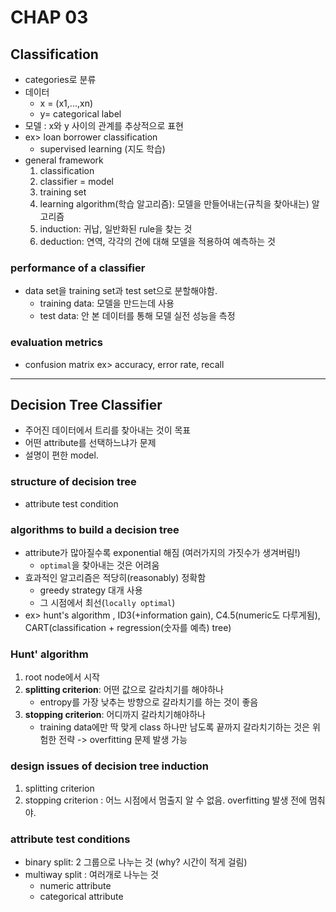 # CHAP 03

## Classification 
* categories로 분류 
* 데이터
    * x = (x1,...,xn)
    * y= categorical label 
* 모델 : x와 y 사이의 관계를 추상적으로 표현 
* ex> loan borrower classification 
    * supervised learning (지도 학습)
* general framework
    1. classification
    2. classifier = model
    3. training set 
    4. learning algorithm(학습 알고리즘): 모델을 만들어내는(규칙을 찾아내는) 알고리즘
    5. induction: 귀납, 일반화된 rule을 찾는 것 
    6. deduction: 연역, 각각의 건에 대해 모델을 적용하여 예측하는 것

### performance of a classifier 
* data set을 training set과 test set으로 분할해야함. 
    * training data: 모델을 만드는데 사용 
    * test data: 안 본 데이터를 통해 모델 실전 성능을 측정 

### evaluation metrics 
* confusion matrix 
    ex> accuracy, error rate, recall 

---
## Decision Tree Classifier
* 주어진 데이터에서 트리를 찾아내는 것이 목표
* 어떤 attribute를 선택하느냐가 문제 
* 설명이 편한 model. 

### structure of decision tree 
* attribute test condition 

### algorithms to build a decision tree
* attribute가 많아질수록 exponential 해짐 (여러가지의 가짓수가 생겨버림!)
    * `optimal`을 찾아내는 것은 어려움 
* 효과적인 알고리즘은 적당히(reasonably) 정확함
    * greedy strategy 대개 사용 
    * 그 시점에서 최선(`locally optimal`)
* ex> hunt's algorithm , ID3(+information gain), C4.5(numeric도 다루게됨), CART(classification + regression(숫자를 예측) tree) 

### Hunt' algorithm
1. root node에서 시작 
2. **splitting criterion**: 어떤 값으로 갈라치기를 해야하나 
    * entropy를 가장 낮추는 방향으로 갈라치기를 하는 것이 좋음 
3. **stopping criterion**: 어디까지 갈라치기해야하나 
    * training data에만 딱 맞게 class 하나만 남도록 끝까지 갈라치기하는 것은 위험한 전략 -> overfitting 문제 발생 가능 

### design issues of decision tree induction
1. splitting criterion
2. stopping criterion : 어느 시점에서 멈출지 알 수 없음. overfitting 발생 전에 멈춰야. 

### attribute test conditions 
* binary split: 2 그룹으로 나누는 것 (why? 시간이 적게 걸림)
* multiway split : 여러개로 나누는 것 
    * numeric attribute 
    * categorical attribute 